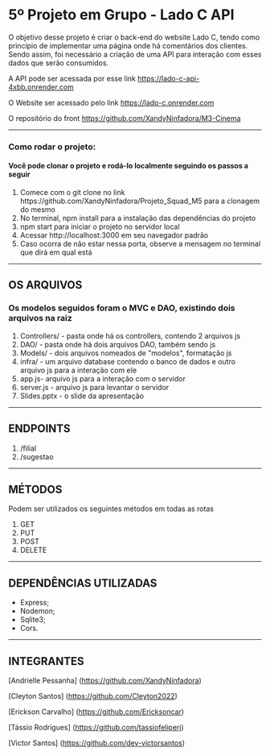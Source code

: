 # 5º Projeto em Grupo - Lado C API
O objetivo desse projeto é criar o back-end do website Lado C, tendo como princípio de implementar uma página onde há comentários dos clientes. Sendo assim, foi necessário a criação de uma API para interação com esses dados que serão consumidos.

A API pode ser acessada por esse link https://lado-c-api-4xbb.onrender.com

O Website ser acessado pelo link https://lado-c.onrender.com

O repositório do front https://github.com/XandyNinfadora/M3-Cinema

<hr>
<h3> Como rodar o projeto:</h3>
<h4> Você pode clonar o projeto e rodá-lo localmente seguindo os passos a seguir</h4>
<ol>
<li> Comece com o git clone no link https://github.com/XandyNinfadora/Projeto_Squad_M5 para a clonagem do mesmo </li>
<li> No terminal, npm install para a instalação das dependências do projeto </li>
<li> npm start para iniciar o projeto no servidor local </li>
<li> Acessar http://localhost:3000 em seu navegador padrão </li>
<li> Caso ocorra de não estar nessa porta, observe a mensagem no terminal que dirá em qual está </li>
</ol>

<hr>

## OS ARQUIVOS
<h3> Os modelos seguidos foram o MVC e DAO, existindo dois arquivos na raiz </h3>
<ol> 
<li> Controllers/ - pasta onde há os controllers, contendo 2 arquivos js</li>
<li> DAO/ - pasta onde há dois arquivos DAO, também sendo js</li>
<li> Models/ - dois arquivos nomeados de "modelos", formatação js</li>
<li> infra/ - um arquivo database contendo o banco de dados e outro arquivo js para a interação com ele</li>
<li> app.js- arquivo js para a interação com o servidor </li>
<li> server.js - arquivo js para levantar o servidor </li>
<li> Slides.pptx - o slide da apresentação </li>
</ol>

<hr>

## ENDPOINTS
<ol>
<li> /filial </li>
<li> /sugestao </li>
</ol>

<hr>

## MÉTODOS
Podem ser utilizados os seguintes métodos em todas as rotas
<ol>
<li> GET </li>
<li> PUT </li>
<li> POST </li>
<li> DELETE </li>
</ol>

<hr>

## DEPENDÊNCIAS UTILIZADAS
- Express;
- Nodemon;
- Sqlite3;
- Cors.

<hr>

## INTEGRANTES

[Andrielle Pessanha] (https://github.com/XandyNinfadora)

[Cleyton Santos] (https://github.com/Cleyton2022)

[Erickson Carvalho] (https://github.com/Ericksoncar)

[Tássio Rodrigues] (https://github.com/tassiofeliperj)

[Victor Santos] (https://github.com/dev-victorsantos)

<br>
